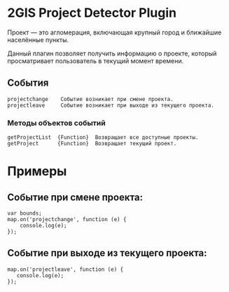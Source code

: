 2GIS Project Detector Plugin
====================================

Проект — это агломерация, включающая крупный город и ближайшие населённые пункты.

Данный плагин позволяет получить информацию о проекте, который просматривает пользователь в текущий момент времени.

## События

    projectchange    Событие возникает при смене проекта.
    projectleave     Событие возникает при выходе из текущего проекта.

### Методы объектов событий

    getProjectList  {Function}  Возвращает все доступные проекты.
    getProject      {Function}  Возвращает текущий проект.

# Примеры
## Событие при смене проекта:

    var bounds;
    map.on('projectchange', function (e) {
        console.log(e);
    });

## Событие при выходе из текущего проекта:

    map.on('projectleave', function (e) {
       console.log(e);
    });